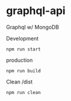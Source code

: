 # graphql-api
Graphql w/ MongoDB

Development
```
npm run start
```

production
```
npm run build
```

Clean /dist
```
npm run clean
```
